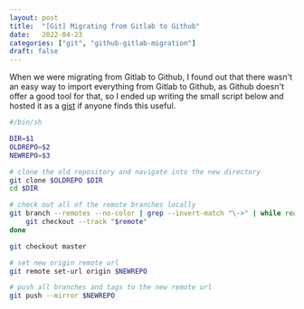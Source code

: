 ```yaml
---
layout: post
title:  "[Git] Migrating from Gitlab to Github"
date:   2022-04-23
categories: ["git", "github-gitlab-migration"]
draft: false
---
```


When we were migrating from Gitlab to Github, I found out that there wasn't an easy way to import everything from Gitlab to Github, as Github doesn't offer a good tool for that, so I ended up writing the small script below and hosted it as a [gist](https://gist.github.com/ebourgess/ff4d553b55e96b358b7fa1ddc3033ba7) if anyone finds this useful.

```sh
#/bin/sh

DIR=$1
OLDREPO=$2
NEWREPO=$3

# clone the old repository and navigate into the new directory
git clone $OLDREPO $DIR
cd $DIR

# check out all of the remote branches locally
git branch --remotes --no-color | grep --invert-match "\->" | while read remote; do
    git checkout --track "$remote"
done

git checkout master

# set new origin remote url
git remote set-url origin $NEWREPO

# push all branches and tags to the new remote url
git push --mirror $NEWREPO
```